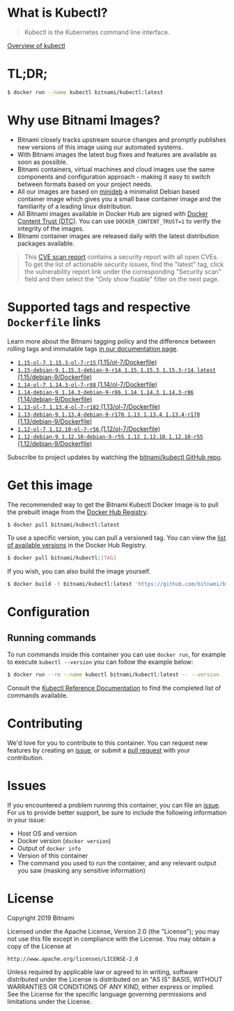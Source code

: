 
# What is Kubectl?

> Kubectl is the Kubernetes command line interface.

[Overview of kubectl](https://kubernetes.io/docs/reference/kubectl/overview/)

# TL;DR;

```bash
$ docker run --name kubectl bitnami/kubectl:latest
```

# Why use Bitnami Images?

* Bitnami closely tracks upstream source changes and promptly publishes new versions of this image using our automated systems.
* With Bitnami images the latest bug fixes and features are available as soon as possible.
* Bitnami containers, virtual machines and cloud images use the same components and configuration approach - making it easy to switch between formats based on your project needs.
* All our images are based on [minideb](https://github.com/bitnami/minideb) a minimalist Debian based container image which gives you a small base container image and the familiarity of a leading linux distribution.
* All Bitnami images available in Docker Hub are signed with [Docker Content Trust (DTC)](https://docs.docker.com/engine/security/trust/content_trust/). You can use `DOCKER_CONTENT_TRUST=1` to verify the integrity of the images.
* Bitnami container images are released daily with the latest distribution packages available.


> This [CVE scan report](https://quay.io/repository/bitnami/kubectl?tab=tags) contains a security report with all open CVEs. To get the list of actionable security issues, find the "latest" tag, click the vulnerability report link under the corresponding "Security scan" field and then select the "Only show fixable" filter on the next page.

# Supported tags and respective `Dockerfile` links

Learn more about the Bitnami tagging policy and the difference between rolling tags and immutable tags [in our documentation page](https://docs.bitnami.com/containers/how-to/understand-rolling-tags-containers/).


* [`1.15-ol-7`, `1.15.3-ol-7-r15` (1.15/ol-7/Dockerfile)](https://github.com/bitnami/bitnami-docker-kubectl/blob/1.15.3-ol-7-r15/1.15/ol-7/Dockerfile)
* [`1.15-debian-9`, `1.15.3-debian-9-r14`, `1.15`, `1.15.3`, `1.15.3-r14`, `latest` (1.15/debian-9/Dockerfile)](https://github.com/bitnami/bitnami-docker-kubectl/blob/1.15.3-debian-9-r14/1.15/debian-9/Dockerfile)
* [`1.14-ol-7`, `1.14.3-ol-7-r88` (1.14/ol-7/Dockerfile)](https://github.com/bitnami/bitnami-docker-kubectl/blob/1.14.3-ol-7-r88/1.14/ol-7/Dockerfile)
* [`1.14-debian-9`, `1.14.3-debian-9-r86`, `1.14`, `1.14.3`, `1.14.3-r86` (1.14/debian-9/Dockerfile)](https://github.com/bitnami/bitnami-docker-kubectl/blob/1.14.3-debian-9-r86/1.14/debian-9/Dockerfile)
* [`1.13-ol-7`, `1.13.4-ol-7-r182` (1.13/ol-7/Dockerfile)](https://github.com/bitnami/bitnami-docker-kubectl/blob/1.13.4-ol-7-r182/1.13/ol-7/Dockerfile)
* [`1.13-debian-9`, `1.13.4-debian-9-r170`, `1.13`, `1.13.4`, `1.13.4-r170` (1.13/debian-9/Dockerfile)](https://github.com/bitnami/bitnami-docker-kubectl/blob/1.13.4-debian-9-r170/1.13/debian-9/Dockerfile)
* [`1.12-ol-7`, `1.12.10-ol-7-r56` (1.12/ol-7/Dockerfile)](https://github.com/bitnami/bitnami-docker-kubectl/blob/1.12.10-ol-7-r56/1.12/ol-7/Dockerfile)
* [`1.12-debian-9`, `1.12.10-debian-9-r55`, `1.12`, `1.12.10`, `1.12.10-r55` (1.12/debian-9/Dockerfile)](https://github.com/bitnami/bitnami-docker-kubectl/blob/1.12.10-debian-9-r55/1.12/debian-9/Dockerfile)

Subscribe to project updates by watching the [bitnami/kubectl GitHub repo](https://github.com/bitnami/bitnami-docker-kubectl).

# Get this image

The recommended way to get the Bitnami Kubectl Docker Image is to pull the prebuilt image from the [Docker Hub Registry](https://hub.docker.com/r/bitnami/kubectl).

```bash
$ docker pull bitnami/kubectl:latest
```

To use a specific version, you can pull a versioned tag. You can view the [list of available versions](https://hub.docker.com/r/bitnami/kubectl/tags/) in the Docker Hub Registry.

```bash
$ docker pull bitnami/kubectl:[TAG]
```

If you wish, you can also build the image yourself.

```bash
$ docker build -t bitnami/kubectl:latest 'https://github.com/bitnami/bitnami-docker-kubectl.git#master:1.15/debian-9'
```

# Configuration

## Running commands

To run commands inside this container you can use `docker run`, for example to execute `kubectl --version` you can follow the example below:

```bash
$ docker run --rm --name kubectl bitnami/kubectl:latest -- --version
```

Consult the [Kubectl Reference Documentation](https://kubernetes.io/docs/reference/generated/kubectl/kubectl-commands) to find the completed list of commands available.

# Contributing

We'd love for you to contribute to this container. You can request new features by creating an [issue](https://github.com/bitnami/bitnami-docker-kubectl/issues), or submit a [pull request](https://github.com/bitnami/bitnami-docker-kubectl/pulls) with your contribution.

# Issues

If you encountered a problem running this container, you can file an [issue](https://github.com/bitnami/bitnami-docker-kubectl/issues). For us to provide better support, be sure to include the following information in your issue:

- Host OS and version
- Docker version (`docker version`)
- Output of `docker info`
- Version of this container
- The command you used to run the container, and any relevant output you saw (masking any sensitive information)

# License

Copyright 2019 Bitnami

Licensed under the Apache License, Version 2.0 (the "License");
you may not use this file except in compliance with the License.
You may obtain a copy of the License at

    http://www.apache.org/licenses/LICENSE-2.0

Unless required by applicable law or agreed to in writing, software
distributed under the License is distributed on an "AS IS" BASIS,
WITHOUT WARRANTIES OR CONDITIONS OF ANY KIND, either express or implied.
See the License for the specific language governing permissions and
limitations under the License.
